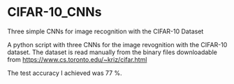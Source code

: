 # CIFAR-10_CNNs
Three simple CNNs for image recognition with the CIFAR-10 Dataset

A python script with three CNNs for the image revognition with the CIFAR-10 dataset.
The dataset is read manually from the binary files downloadable from
https://www.cs.toronto.edu/~kriz/cifar.html

The test accuracy I achieved was 77 %.
